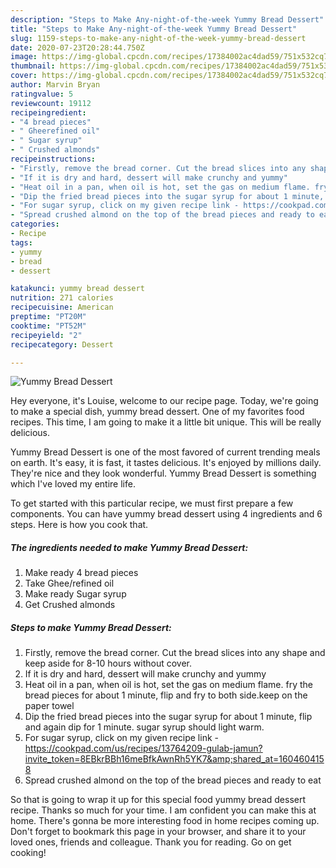 ```yaml
---
description: "Steps to Make Any-night-of-the-week Yummy Bread Dessert"
title: "Steps to Make Any-night-of-the-week Yummy Bread Dessert"
slug: 1159-steps-to-make-any-night-of-the-week-yummy-bread-dessert
date: 2020-07-23T20:28:44.750Z
image: https://img-global.cpcdn.com/recipes/17384002ac4dad59/751x532cq70/yummy-bread-dessert-recipe-main-photo.jpg
thumbnail: https://img-global.cpcdn.com/recipes/17384002ac4dad59/751x532cq70/yummy-bread-dessert-recipe-main-photo.jpg
cover: https://img-global.cpcdn.com/recipes/17384002ac4dad59/751x532cq70/yummy-bread-dessert-recipe-main-photo.jpg
author: Marvin Bryan
ratingvalue: 5
reviewcount: 19112
recipeingredient:
- "4 bread pieces"
- " Gheerefined oil"
- " Sugar syrup"
- " Crushed almonds"
recipeinstructions:
- "Firstly, remove the bread corner. Cut the bread slices into any shape and keep aside for 8-10 hours without cover."
- "If it is dry and hard, dessert will make crunchy and yummy"
- "Heat oil in a pan, when oil is hot, set the gas on medium flame. fry the bread pieces for about 1 minute, flip and fry to both side.keep on the paper towel"
- "Dip the fried bread pieces into the sugar syrup for about 1 minute, flip and again dip for 1 minute. sugar syrup should light warm."
- "For sugar syrup, click on my given recipe link - https://cookpad.com/us/recipes/13764209-gulab-jamun?invite_token=8EBkrBBh16meBfkAwnRh5YK7&amp;shared_at=1604604158"
- "Spread crushed almond on the top of the bread pieces and ready to eat"
categories:
- Recipe
tags:
- yummy
- bread
- dessert

katakunci: yummy bread dessert 
nutrition: 271 calories
recipecuisine: American
preptime: "PT20M"
cooktime: "PT52M"
recipeyield: "2"
recipecategory: Dessert

---
```



![Yummy Bread Dessert](https://img-global.cpcdn.com/recipes/17384002ac4dad59/751x532cq70/yummy-bread-dessert-recipe-main-photo.jpg)

Hey everyone, it's Louise, welcome to our recipe page. Today, we're going to make a special dish, yummy bread dessert. One of my favorites food recipes. This time, I am going to make it a little bit unique. This will be really delicious.

Yummy Bread Dessert is one of the most favored of current trending meals on earth. It's easy, it is fast, it tastes delicious. It's enjoyed by millions daily. They're nice and they look wonderful. Yummy Bread Dessert is something which I've loved my entire life.




To get started with this particular recipe, we must first prepare a few components. You can have yummy bread dessert using 4 ingredients and 6 steps. Here is how you cook that.

<!--inarticleads1-->

##### The ingredients needed to make Yummy Bread Dessert:

1. Make ready 4 bread pieces
1. Take  Ghee/refined oil
1. Make ready  Sugar syrup
1. Get  Crushed almonds




<!--inarticleads2-->

##### Steps to make Yummy Bread Dessert:

1. Firstly, remove the bread corner. Cut the bread slices into any shape and keep aside for 8-10 hours without cover.
1. If it is dry and hard, dessert will make crunchy and yummy
1. Heat oil in a pan, when oil is hot, set the gas on medium flame. fry the bread pieces for about 1 minute, flip and fry to both side.keep on the paper towel
1. Dip the fried bread pieces into the sugar syrup for about 1 minute, flip and again dip for 1 minute. sugar syrup should light warm.
1. For sugar syrup, click on my given recipe link - https://cookpad.com/us/recipes/13764209-gulab-jamun?invite_token=8EBkrBBh16meBfkAwnRh5YK7&amp;shared_at=1604604158
1. Spread crushed almond on the top of the bread pieces and ready to eat




So that is going to wrap it up for this special food yummy bread dessert recipe. Thanks so much for your time. I am confident you can make this at home. There's gonna be more interesting food in home recipes coming up. Don't forget to bookmark this page in your browser, and share it to your loved ones, friends and colleague. Thank you for reading. Go on get cooking!
